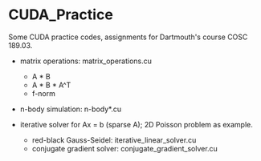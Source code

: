# CUDA_Practice
Some CUDA practice codes, assignments for Dartmouth's course COSC 189.03.


- matrix operations: matrix_operations.cu
    - A * B
    - A * B * A^T
    - f-norm

- n-body simulation: n-body*.cu
    
- iterative solver for Ax = b (sparse A); 2D Poisson problem as example. 
    - red-black Gauss-Seidel: iterative_linear_solver.cu
    - conjugate gradient solver: conjugate_gradient_solver.cu
